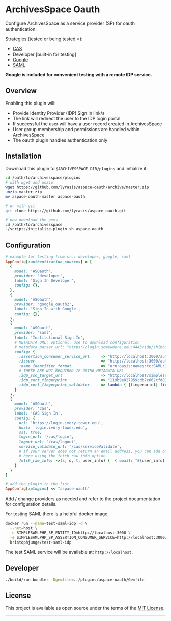 # ArchivesSpace Oauth

Configure ArchivesSpace as a service provider (SP) for oauth authentication.

Strategies (tested or being tested =):

- [CAS](https://github.com/dlindahl/omniauth-cas)
- Developer [built-in for testing]
- [Google](https://github.com/zquestz/omniauth-google-oauth2)
- [SAML](https://github.com/omniauth/omniauth-saml)

__Google is included for convenient testing with a remote IDP service.__

## Overview

Enabling this plugin will:

- Provide Identity Provider (IDP) Sign In link/s
- The link will redirect the user to the IDP login portal
- If successful the user will have a user record created in ArchivesSpace
- User group membership and permissions are handled within ArchivesSpace
- The oauth plugin handles authentication only

## Installation

Download this plugin to `$ARCHIVESSPACE_DIR/plugins` and initialize it:

```bash
cd /path/to/archivesspace/plugins
# with wget and unzip
wget https://github.com/lyrasis/aspace-oauth/archive/master.zip
unzip master.zip
mv aspace-oauth-master aspace-oauth

# or with git
git clone https://github.com/lyrasis/aspace-oauth.git

# now download the gems
cd /path/to/archivesspace
./scripts/initialize-plugin.sh aspace-oauth
```

## Configuration

```ruby
# example for testing from src: developer, google, saml
AppConfig[:authentication_sources] = [
  {
    model: 'ASOauth',
    provider: 'developer',
    label: 'Sign In Developer',
    config: {},
  },
  {
    model: 'ASOauth',
    provider: 'google_oauth2',
    label: 'Sign In with Google',
    config: {},
  },
  {
    model: 'ASOauth',
    provider: 'saml',
    label: 'Institutional Sign In',
    # METADATA URL: optional, use to download configuration
    # metadata_parser_url: "https://login.somewhere.edu:4443/idp/shibboleth",
    config: {
      :assertion_consumer_service_url     => "http://localhost:3000/auth/saml/callback",
      :issuer                             => "http://localhost:3000/auth/saml/metadata",
      :name_identifier_format             => "urn:oasis:names:tc:SAML:1.1:nameid-format:emailAddress",
      # THESE ARE NOT REQUIRED IF USING METADATA URL
      :idp_sso_target_url                 => "http://localhost/simplesaml/saml2/idp/SSOService.php",
      :idp_cert_fingerprint               => "119b9e027959cdb7c662cfd075d9e2ef384e445f",
      :idp_cert_fingerprint_validator     => lambda { |fingerprint| fingerprint },
    }
  },
  {
    model: 'ASOauth',
    provider: 'cas',
    label: 'CAS Sign In',                                        
    config: {                                                        
      url: 'https://login.ivory-tower.edu',
      host: 'login.ivory-tower.edu',
      ssl: true,                                         
      login_url: '/cas/login',
      logout_url: '/cas/logout',
      service_validate_url: '/cas/serviceValidate',
      # if your server does not return an email address, you can add one
      # here using the fetch_raw_info option.
      fetch_raw_info: ->(s, o, t, user_info) {  { email: "#{user_info['user']}@ivory-tower.edu" } }
    }
  }
]

# add the plugin to the list
AppConfig[:plugins] << "aspace-oauth"
```

Add / change providers as needed and refer to the project documentation
for configuration details.

For testing SAML there is a helpful docker image:

```bash
docker run --name=test-saml-idp -d \
  --net=host \
  -e SIMPLESAMLPHP_SP_ENTITY_ID=http://localhost:3000 \
  -e SIMPLESAMLPHP_SP_ASSERTION_CONSUMER_SERVICE=http://localhost:3000/auth/saml/callback \
  kristophjunge/test-saml-idp
```

The test SAML service will be available at: `http://localhost`.

## Developer

```bash
./build/run bundler -Dgemfile=../plugins/aspace-oauth/Gemfile
```

## License

This project is available as open source under the terms of the [MIT License](http://opensource.org/licenses/MIT).

---
